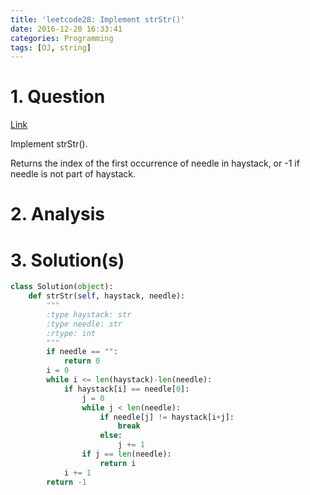 ```yaml
---
title: 'leetcode28: Implement strStr()'
date: 2016-12-20 16:33:41
categories: Programming
tags: [OJ, string]
---
```

# 1. Question
[Link](https://leetcode.com/problems/implement-strstr/)

Implement strStr().

Returns the index of the first occurrence of needle in haystack, or -1 if needle is not part of haystack.
# 2. Analysis
# 3. Solution(s)
```python
class Solution(object):
    def strStr(self, haystack, needle):
        """
        :type haystack: str
        :type needle: str
        :rtype: int
        """
        if needle == "":
            return 0
        i = 0
        while i <= len(haystack)-len(needle):
            if haystack[i] == needle[0]:
                j = 0
                while j < len(needle):
                    if needle[j] != haystack[i+j]:
                        break
                    else:
                        j += 1
                if j == len(needle):
                    return i
            i += 1
        return -1

```
